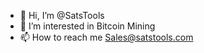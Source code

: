 - 👋 Hi, I’m @SatsTools
- 👀 I’m interested in Bitcoin Mining
- 📫 How to reach me Sales@satstools.com

<!---
SatsTools/SatsTools is a ✨ special ✨ repository because its `README.md` (this file) appears on your GitHub profile.
You can click the Preview link to take a look at your changes.
--->
